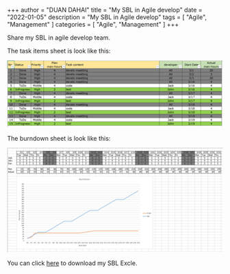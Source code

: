 +++
author = "DUAN DAHAI"
title = "My SBL in Agile develop"
date = "2022-01-05"
description = "My SBL in Agile develop"
tags = [
    "Agile",
    "Management"
]
categories = [
    "Agile",
    "Management"
]
+++

Share my SBL in agile develop team.



The task items sheet is look like this:

![SBL](/media/en/20220105-agile-team-SBL-1.png)


The burndown sheet is look like this:

![BurnDown](/media/en/20220105-agile-team-SBL-2.png)

You can click 
<a href="/media/en/En-SBL-202203.xlsx" >here</a>
to download my SBL Excle.
